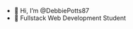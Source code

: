 - 👋 Hi, I’m @DebbiePotts87
- 🌱 Fullstack Web Development Student

<!---
DebbiePotts87/DebbiePotts87 is a ✨ special ✨ repository because its `README.md` (this file) appears on your GitHub profile.
You can click the Preview link to take a look at your changes.
--->
